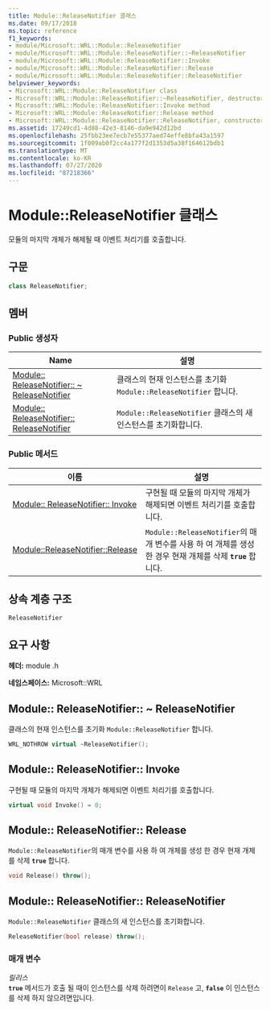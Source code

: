 ```yaml
---
title: Module::ReleaseNotifier 클래스
ms.date: 09/17/2018
ms.topic: reference
f1_keywords:
- module/Microsoft::WRL::Module::ReleaseNotifier
- module/Microsoft::WRL::Module::ReleaseNotifier::~ReleaseNotifier
- module/Microsoft::WRL::Module::ReleaseNotifier::Invoke
- module/Microsoft::WRL::Module::ReleaseNotifier::Release
- module/Microsoft::WRL::Module::ReleaseNotifier::ReleaseNotifier
helpviewer_keywords:
- Microsoft::WRL::Module::ReleaseNotifier class
- Microsoft::WRL::Module::ReleaseNotifier::~ReleaseNotifier, destructor
- Microsoft::WRL::Module::ReleaseNotifier::Invoke method
- Microsoft::WRL::Module::ReleaseNotifier::Release method
- Microsoft::WRL::Module::ReleaseNotifier::ReleaseNotifier, constructor
ms.assetid: 17249cd1-4d88-42e3-8146-da9e942d12bd
ms.openlocfilehash: 25fbb23ee7ecb7e55377aed74effe8bfa43a1597
ms.sourcegitcommit: 1f009ab0f2cc4a177f2d1353d5a38f164612bdb1
ms.translationtype: MT
ms.contentlocale: ko-KR
ms.lasthandoff: 07/27/2020
ms.locfileid: "87218366"
---
```

# <a name="modulereleasenotifier-class"></a>Module::ReleaseNotifier 클래스

모듈의 마지막 개체가 해제될 때 이벤트 처리기를 호출합니다.

## <a name="syntax"></a>구문

```cpp
class ReleaseNotifier;
```

## <a name="members"></a>멤버

### <a name="public-constructors"></a>Public 생성자

Name                                                                                | 설명
----------------------------------------------------------------------------------- | --------------------------------------------------------------------------
[Module:: ReleaseNotifier:: ~ ReleaseNotifier](#releasenotifier-tilde-releasenotifier) | 클래스의 현재 인스턴스를 초기화 `Module::ReleaseNotifier` 합니다.
[Module:: ReleaseNotifier:: ReleaseNotifier](#releasenotifier-releasenotifier)        | `Module::ReleaseNotifier` 클래스의 새 인스턴스를 초기화합니다.

### <a name="public-methods"></a>Public 메서드

이름                                                         | 설명
------------------------------------------------------------ | --------------------------------------------------------------------------------------------------------------
[Module:: ReleaseNotifier:: Invoke](#releasenotifier-invoke)   | 구현될 때 모듈의 마지막 개체가 해제되면 이벤트 처리기를 호출합니다.
[Module::ReleaseNotifier::Release](#releasenotifier-release) | `Module::ReleaseNotifier`의 매개 변수를 사용 하 여 개체를 생성 한 경우 현재 개체를 삭제 **`true`** 합니다.

## <a name="inheritance-hierarchy"></a>상속 계층 구조

`ReleaseNotifier`

## <a name="requirements"></a>요구 사항

**헤더:** module .h

**네임스페이스:** Microsoft::WRL

## <a name="modulereleasenotifierreleasenotifier"></a><a name="releasenotifier-tilde-releasenotifier"></a>Module:: ReleaseNotifier:: ~ ReleaseNotifier

클래스의 현재 인스턴스를 초기화 `Module::ReleaseNotifier` 합니다.

```cpp
WRL_NOTHROW virtual ~ReleaseNotifier();
```

## <a name="modulereleasenotifierinvoke"></a><a name="releasenotifier-invoke"></a>Module:: ReleaseNotifier:: Invoke

구현될 때 모듈의 마지막 개체가 해제되면 이벤트 처리기를 호출합니다.

```cpp
virtual void Invoke() = 0;
```

## <a name="modulereleasenotifierrelease"></a><a name="releasenotifier-release"></a>Module:: ReleaseNotifier:: Release

`Module::ReleaseNotifier`의 매개 변수를 사용 하 여 개체를 생성 한 경우 현재 개체를 삭제 **`true`** 합니다.

```cpp
void Release() throw();
```

## <a name="modulereleasenotifierreleasenotifier"></a><a name="releasenotifier-releasenotifier"></a>Module:: ReleaseNotifier:: ReleaseNotifier

`Module::ReleaseNotifier` 클래스의 새 인스턴스를 초기화합니다.

```cpp
ReleaseNotifier(bool release) throw();
```

### <a name="parameters"></a>매개 변수

*릴리스*<br/>
**`true`** 메서드가 호출 될 때이 인스턴스를 삭제 하려면이 `Release` 고, **`false`** 이 인스턴스를 삭제 하지 않으려면입니다.
